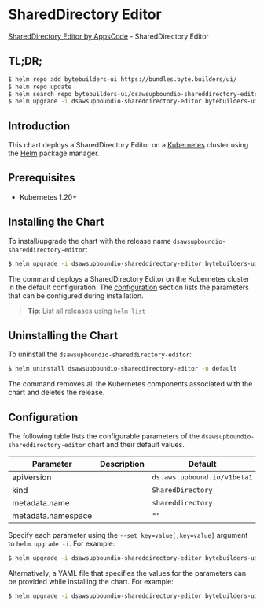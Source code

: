 # SharedDirectory Editor

[SharedDirectory Editor by AppsCode](https://byte.builders) - SharedDirectory Editor

## TL;DR;

```bash
$ helm repo add bytebuilders-ui https://bundles.byte.builders/ui/
$ helm repo update
$ helm search repo bytebuilders-ui/dsawsupboundio-shareddirectory-editor --version=v0.4.18
$ helm upgrade -i dsawsupboundio-shareddirectory-editor bytebuilders-ui/dsawsupboundio-shareddirectory-editor -n default --create-namespace --version=v0.4.18
```

## Introduction

This chart deploys a SharedDirectory Editor on a [Kubernetes](http://kubernetes.io) cluster using the [Helm](https://helm.sh) package manager.

## Prerequisites

- Kubernetes 1.20+

## Installing the Chart

To install/upgrade the chart with the release name `dsawsupboundio-shareddirectory-editor`:

```bash
$ helm upgrade -i dsawsupboundio-shareddirectory-editor bytebuilders-ui/dsawsupboundio-shareddirectory-editor -n default --create-namespace --version=v0.4.18
```

The command deploys a SharedDirectory Editor on the Kubernetes cluster in the default configuration. The [configuration](#configuration) section lists the parameters that can be configured during installation.

> **Tip**: List all releases using `helm list`

## Uninstalling the Chart

To uninstall the `dsawsupboundio-shareddirectory-editor`:

```bash
$ helm uninstall dsawsupboundio-shareddirectory-editor -n default
```

The command removes all the Kubernetes components associated with the chart and deletes the release.

## Configuration

The following table lists the configurable parameters of the `dsawsupboundio-shareddirectory-editor` chart and their default values.

|     Parameter      | Description |                Default                 |
|--------------------|-------------|----------------------------------------|
| apiVersion         |             | <code>ds.aws.upbound.io/v1beta1</code> |
| kind               |             | <code>SharedDirectory</code>           |
| metadata.name      |             | <code>shareddirectory</code>           |
| metadata.namespace |             | <code>""</code>                        |


Specify each parameter using the `--set key=value[,key=value]` argument to `helm upgrade -i`. For example:

```bash
$ helm upgrade -i dsawsupboundio-shareddirectory-editor bytebuilders-ui/dsawsupboundio-shareddirectory-editor -n default --create-namespace --version=v0.4.18 --set apiVersion=ds.aws.upbound.io/v1beta1
```

Alternatively, a YAML file that specifies the values for the parameters can be provided while
installing the chart. For example:

```bash
$ helm upgrade -i dsawsupboundio-shareddirectory-editor bytebuilders-ui/dsawsupboundio-shareddirectory-editor -n default --create-namespace --version=v0.4.18 --values values.yaml
```
